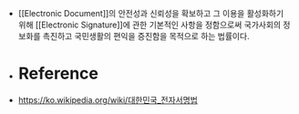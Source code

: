 - [[Electronic Document]]의 안전성과 신뢰성을 확보하고 그 이용을 활성화하기 위해 [[Electronic Signature]]에 관한 기본적인 사항을 정함으로써 국가사회의 정보화를 촉진하고 국민생활의 편익을 증진함을 목적으로 하는 법률이다.
- # Reference
- https://ko.wikipedia.org/wiki/대한민국_전자서명법